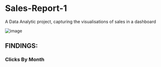 # Sales-Report-1
A Data Analytic project, capturing the visualisations of sales in a dashboard

![image](https://github.com/user-attachments/assets/e7893200-d6d9-4775-9aee-e16f5932d205)

## FINDINGS:
### Clicks By Month
